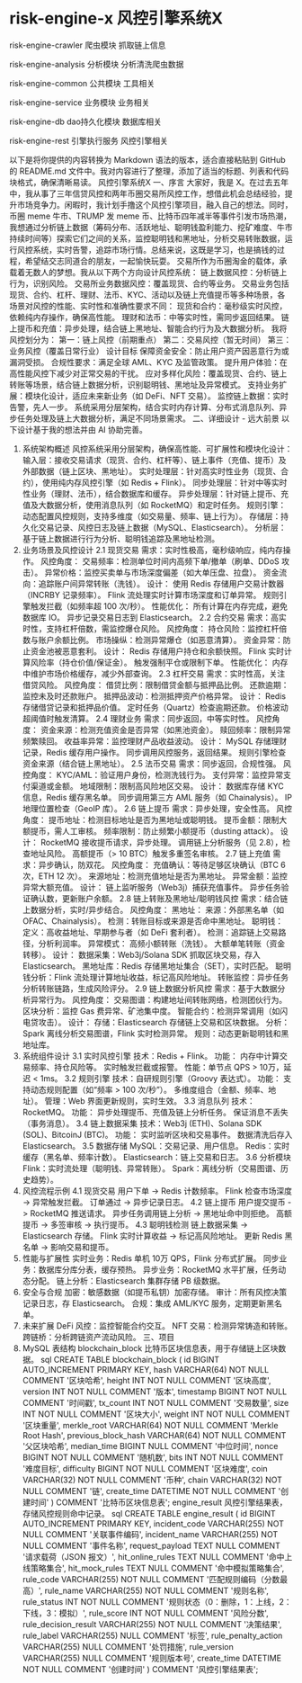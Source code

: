 # risk-engine-x 风控引擎系统X

risk-engine-crawler 爬虫模块 抓取链上信息

risk-engine-analysis 分析模块 分析清洗爬虫数据

risk-engine-common 公共模块 工具相关

risk-engine-service 业务模块 业务相关

risk-engine-db dao持久化模块 数据库相关

risk-engine-rest 引擎执行服务 风控引擎相关

以下是将你提供的内容转换为 Markdown 语法的版本，适合直接粘贴到 GitHub 的 README.md 文件中。我对内容进行了整理，添加了适当的标题、列表和代码块格式，确保清晰易读。
风控引擎系统X
一、序言
大家好，我是 X。在过去五年中，我从事了三年信贷风控和两年币圈交易所风控工作，想借此机会总结经验，提升市场竞争力。闲暇时，我计划手撸这个风控引擎项目，融入自己的想法。同时，币圈 meme 牛市、TRUMP 发 meme 币、比特币四年减半等事件引发市场热潮，我想通过分析链上数据（筹码分布、活跃地址、聪明钱盈利能力、挖矿难度、牛市持续时间等）探索它们之间的关系，监控聪明钱和黑地址，分析交易转账数据，运行风控系统，实时告警，追踪市场行情。总结来说，这既是学习，也是搞钱的过程，希望结交志同道合的朋友，一起愉快玩耍。
交易所作为币圈淘金的载体，承载着无数人的梦想。我从以下两个方向设计风控系统：
链上数据风控：分析链上行为，识别风险。
交易所业务数据风控：覆盖现货、合约等业务。
交易业务包括现货、合约、杠杆、理财、法币、KYC、活动以及链上充值提币等多种场景，各场景对风控的性能、实时性和准确性要求不同：
现货和合约：毫秒级实时风控，依赖纯内存操作，确保高性能。
理财和法币：中等实时性，需同步返回结果。
链上提币和充值：异步处理，结合链上黑地址、智能合约行为及大数据分析。
我将风控划分为：
第一：链上风控（前期重点）
第二：交易风控（暂无时间）
第三：业务风控（覆盖日常行业）
设计目标
保障资金安全：防止用户资产因恶意行为或漏洞受损。
合规性要求：满足全球 AML、KYC 及监管政策。
提升用户体验：在高性能风控下减少对正常交易的干扰。
应对多样化风险：覆盖现货、合约、链上转账等场景，结合链上数据分析，识别聪明钱、黑地址及异常模式。
支持业务扩展：模块化设计，适应未来新业务（如 DeFi、NFT 交易）。
监控链上数据：实时告警，先人一步。
系统采用分层架构，结合实时内存计算、分布式消息队列、异步任务处理及链上大数据分析，满足不同场景需求。
二、详细设计 - 远大前景
以下设计基于我的想法并由 AI 协助完善。
1. 系统架构概述
风控系统采用分层架构，确保高性能、可扩展性和模块化设计：
输入层：接收交易请求（现货、合约、杠杆等）、链上事件（充值、提币）及外部数据（链上区块、黑地址）。
实时处理层：针对高实时性业务（现货、合约），使用纯内存风控引擎（如 Redis + Flink）。
同步处理层：针对中等实时性业务（理财、法币），结合数据库和缓存。
异步处理层：针对链上提币、充值及大数据分析，使用消息队列（如 RocketMQ）和定时任务。
规则引擎：动态配置风控规则，支持多维度（如交易量、频率、链上行为）。
存储层：持久化交易记录、风控日志及链上数据（MySQL、Elasticsearch）。
分析层：基于链上数据进行行为分析、聪明钱追踪及黑地址检测。
2. 业务场景及风控设计
2.1 现货交易
需求：实时性极高，毫秒级响应，纯内存操作。
风控角度：
交易频率：检测单位时间内高频下单/撤单（刷单、DDoS 攻击）。
异常价格：监控买卖单与市场深度偏差（如大单压盘、拉盘）。
资金流向：追踪账户间异常转账（洗钱）。
设计：
使用 Redis 存储用户交易计数器（INCRBY 记录频率）。
Flink 流处理实时计算市场深度和订单异常。
规则引擎触发拦截（如频率超 100 次/秒）。
性能优化：
所有计算在内存完成，避免数据库 IO。
异步记录交易日志到 Elasticsearch。
2.2 合约交易
需求：高实时性，支持杠杆倍数，需监控爆仓风险。
风控角度：
持仓风险：监控杠杆倍数与账户余额比例。
市场操纵：检测异常爆仓（如恶意清算）。
资金异常：防止资金池被恶意套利。
设计：
Redis 存储用户持仓和余额快照。
Flink 实时计算风险率（持仓价值/保证金）。
触发强制平仓或限制下单。
性能优化：
内存中维护市场价格缓存，减少外部查询。
2.3 杠杆交易
需求：实时性高，关注借贷风险。
风控角度：
借贷比例：限制借贷金额与抵押品比例。
还款逾期：监控未及时还款账户。
抵押品波动：检测抵押资产价格异常。
设计：
Redis 存储借贷记录和抵押品价值。
定时任务（Quartz）检查逾期还款。
价格波动超阈值时触发清算。
2.4 理财业务
需求：同步返回，中等实时性。
风控角度：
资金来源：检测充值资金是否异常（如黑池资金）。
赎回频率：限制异常频繁赎回。
收益率异常：监控理财产品收益波动。
设计：
MySQL 存储理财记录，Redis 缓存用户操作。
同步调用风控服务，返回结果。
规则引擎检查资金来源（结合链上黑地址）。
2.5 法币交易
需求：同步返回，合规性强。
风控角度：
KYC/AML：验证用户身份，检测洗钱行为。
支付异常：监控异常支付渠道或金额。
地域限制：限制高风险地区交易。
设计：
数据库存储 KYC 信息，Redis 缓存黑名单。
同步调用第三方 AML 服务（如 Chainalysis）。
IP 地理位置检查（GeoIP 库）。
2.6 链上提币
需求：异步处理，安全性高。
风控角度：
提币地址：检测目标地址是否为黑地址或聪明钱。
提币金额：限制大额提币，需人工审核。
频率限制：防止频繁小额提币（dusting attack）。
设计：
RocketMQ 接收提币请求，异步处理。
调用链上分析服务（见 2.8），检查地址风险。
高额提币（> 10 BTC）触发多重签名审核。
2.7 链上充值
需求：异步确认，防双花。
风控角度：
充值确认：等待足够区块确认（BTC 6 次，ETH 12 次）。
来源地址：检测充值地址是否为黑地址。
异常金额：监控异常大额充值。
设计：
链上监听服务（Web3j）捕获充值事件。
异步任务验证确认数，更新账户余额。
2.8 链上转账及黑地址/聪明钱风控
需求：结合链上数据分析，实时/异步结合。
风控角度：
黑地址：
来源：外部黑名单（如 OFAC、Chainalysis）。
检测：转账目标或来源是否命中黑地址。
聪明钱：
定义：高收益地址、早期参与者（如 DeFi 套利者）。
检测：追踪链上交易路径，分析利润率。
异常模式：
高频小额转账（洗钱）。
大额单笔转账（资金转移）。
设计：
数据采集：Web3j/Solana SDK 抓取区块交易，存入 Elasticsearch。
黑地址库：Redis 存储黑地址集合（SET），实时匹配。
聪明钱分析：Flink 流处理计算地址收益，标记高风险地址。
转账监控：异步任务分析转账链路，生成风险评分。
2.9 链上数据分析风控
需求：基于大数据分析异常行为。
风控角度：
交易图谱：构建地址间转账网络，检测团伙行为。
区块分析：监控 Gas 费异常、矿池集中度。
智能合约：检测异常调用（如闪电贷攻击）。
设计：
存储：Elasticsearch 存储链上交易和区块数据。
分析：Spark 离线分析交易图谱，Flink 实时检测异常。
规则：动态更新聪明钱和黑地址库。
3. 系统组件设计
3.1 实时风控引擎
技术：Redis + Flink。
功能：
内存中计算交易频率、持仓风险等。
实时触发拦截或报警。
性能：单节点 QPS > 10万，延迟 < 1ms。
3.2 规则引擎
技术：自研规则引擎（Groovy 表达式）。
功能：
支持动态规则配置（如“频率 > 100 次/秒”）。
多维度组合（金额、频率、地址）。
管理：Web 界面更新规则，实时生效。
3.3 消息队列
技术：RocketMQ。
功能：
异步处理提币、充值及链上分析任务。
保证消息不丢失（事务消息）。
3.4 链上数据采集
技术：Web3j (ETH)、Solana SDK (SOL)、BitcoinJ (BTC)。
功能：
实时监听区块和交易事件。
数据清洗后存入 Elasticsearch。
3.5 数据存储
MySQL：交易记录、用户信息。
Redis：实时缓存（黑名单、频率计数）。
Elasticsearch：链上交易和日志。
3.6 分析模块
Flink：实时流处理（聪明钱、异常转账）。
Spark：离线分析（交易图谱、历史趋势）。
4. 风控流程示例
4.1 现货交易
用户下单 -> Redis 计数频率。
Flink 检查市场深度 -> 异常触发拦截。
订单通过 -> 异步记录日志。
4.2 链上提币
用户提交提币 -> RocketMQ 推送请求。
异步任务调用链上分析 -> 黑地址命中则拒绝。
高额提币 -> 多签审核 -> 执行提币。
4.3 聪明钱检测
链上数据采集 -> Elasticsearch 存储。
Flink 实时计算收益 -> 标记高风险地址。
更新 Redis 黑名单 -> 影响交易和提币。
5. 性能与扩展性
实时业务：Redis 单机 10万 QPS，Flink 分布式扩展。
同步业务：数据库分库分表，缓存预热。
异步业务：RocketMQ 水平扩展，任务动态分配。
链上分析：Elasticsearch 集群存储 PB 级数据。
6. 安全与合规
加密：敏感数据（如提币私钥）加密存储。
审计：所有风控决策记录日志，存 Elasticsearch。
合规：集成 AML/KYC 服务，定期更新黑名单。
7. 未来扩展
DeFi 风控：监控智能合约交互。
NFT 交易：检测异常铸造和转账。
跨链桥：分析跨链资产流动风险。
三、项目
1. MySQL 表结构
blockchain_block
比特币区块信息表，用于存储链上区块数据。
sql
CREATE TABLE blockchain_block (
    id                  BIGINT AUTO_INCREMENT PRIMARY KEY,
    hash                VARCHAR(64) NOT NULL COMMENT '区块哈希',
    height              INT NOT NULL COMMENT '区块高度',
    version             INT NOT NULL COMMENT '版本',
    timestamp           BIGINT NOT NULL COMMENT '时间戳',
    tx_count            INT NOT NULL COMMENT '交易数量',
    size                INT NOT NULL COMMENT '区块大小',
    weight              INT NOT NULL COMMENT '区块重量',
    merkle_root         VARCHAR(64) NOT NULL COMMENT 'Merkle Root Hash',
    previous_block_hash VARCHAR(64) NOT NULL COMMENT '父区块哈希',
    median_time         BIGINT NULL COMMENT '中位时间',
    nonce               BIGINT NOT NULL COMMENT '随机数',
    bits                INT NOT NULL COMMENT '难度目标',
    difficulty          BIGINT NOT NULL COMMENT '区块难度',
    coin                VARCHAR(32) NOT NULL COMMENT '币种',
    chain               VARCHAR(32) NOT NULL COMMENT '链',
    create_time         DATETIME NOT NULL COMMENT '创建时间'
) COMMENT '比特币区块信息表';
engine_result
风控引擎结果表，存储风控规则命中记录。
sql
CREATE TABLE engine_result (
    id                   BIGINT AUTO_INCREMENT PRIMARY KEY,
    incident_code        VARCHAR(255) NOT NULL COMMENT '关联事件编码',
    incident_name        VARCHAR(255) NOT NULL COMMENT '事件名称',
    request_payload      TEXT NULL COMMENT '请求载荷（JSON 报文）',
    hit_online_rules     TEXT NULL COMMENT '命中上线策略集合',
    hit_mock_rules       TEXT NULL COMMENT '命中模拟策略集合',
    rule_code            VARCHAR(255) NOT NULL COMMENT '匹配规则编码（分数最高）',
    rule_name            VARCHAR(255) NOT NULL COMMENT '规则名称',
    rule_status          INT NOT NULL COMMENT '规则状态（0：删除，1：上线，2：下线，3：模拟）',
    rule_score           INT NOT NULL COMMENT '风险分数',
    rule_decision_result VARCHAR(255) NOT NULL COMMENT '决策结果',
    rule_label           VARCHAR(255) NULL COMMENT '标签',
    rule_penalty_action  VARCHAR(255) NULL COMMENT '处罚措施',
    rule_version         VARCHAR(255) NULL COMMENT '规则版本号',
    create_time          DATETIME NOT NULL COMMENT '创建时间'
) COMMENT '风控引擎结果表';
